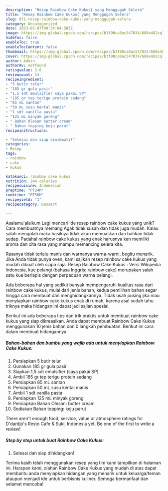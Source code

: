 ```yaml
---
description: "Resep Rainbow Cake Kukus{ yang Menggugah Selera"
title: "Resep Rainbow Cake Kukus{ yang Menggugah Selera"
slug: 871-resep-rainbow-cake-kukus-yang-menggugah-selera
category: Uncategorized
date: 2023-05-07T00:34:04.583Z
image: https://img-global.cpcdn.com/recipes/b3f90ca8ac547034/680x482cq70/rainbow-cake-kukus-foto-resep-utama.jpg
hideToc: false
enableToc: true
enableTocContent: false
thumbnail: https://img-global.cpcdn.com/recipes/b3f90ca8ac547034/680x482cq70/rainbow-cake-kukus-foto-resep-utama.jpg
cover: https://img-global.cpcdn.com/recipes/b3f90ca8ac547034/680x482cq70/rainbow-cake-kukus-foto-resep-utama.jpg
author: Admin
authorAv: notfound
ratingvalue: 3.6
reviewcount: 14
recipeingredient:
- "5 butir telur"
- "185 gr gula pasir"
- "1,5 sdt emulsifier saya pakai SP"
- "185 gr tep terigu protein sedang"
- "85 mL santan"
- "50 mL susu kental manis"
- "1 sdt vanilla pasta"
- "125 mL minyak goreng"
- " Bahan Olesan butter cream"
- " Bahan topping keju parut"
recipeinstructions:

- "Selesai dan siap dinikmati!"
categories:
- Resep
tags:
- rainbow
- cake
- kukus

katakunci: rainbow cake kukus 
nutrition: 244 calories
recipecuisine: Indonesian
preptime: "PT24M"
cooktime: "PT56M"
recipeyield: "1"
recipecategory: Dessert

---
```



Asalamu'alaikum Lagi mencari ide resep rainbow cake kukus yang unik? Cara membuatnya memang Agak tidak susah dan tidak juga mudah. Kalau salah mengolah maka hasilnya tidak akan memuaskan dan bahkan tidak sedap. Padahal rainbow cake kukus yang enak harusnya kan memiliki aroma dan cita rasa yang mampu memancing selera kita.


Rasanya tidak terlalu manis dan warnanya warna-warni, begitu menarik. Jika Anda tidak punya oven, kami sajikan resep rainbow cake kukus yang mudah dibuat oleh siapa saja. Resep Rainbow Cake Kukus : Versi Wikipedia Indonesia, kue pelangi (bahasa Inggris: rainbow cake) merupakan salah satu kue berlapis dengan perpaduan warna pelangi.

Ada beberapa hal yang sedikit banyak mempengaruhi kualitas rasa dari rainbow cake kukus, mulai dari jenis bahan, kedua pemilihan bahan segar hingga cara membuat dan menghidangkannya. Tidak usah pusing jika mau menyiapkan rainbow cake kukus enak di rumah, karena asal sudah tahu triknya maka hidangan ini dapat jadi sajian spesial.


Berikut ini ada beberapa tips dan trik praktis untuk membuat rainbow cake kukus yang siap dikreasikan. Anda dapat membuat Rainbow Cake Kukus menggunakan 10 jenis bahan dan 0 langkah pembuatan. Berikut ini cara dalam membuat hidangannya.

<!--inarticleads1-->

##### Bahan-bahan dan bumbu yang wajib ada untuk menyiapkan Rainbow Cake Kukus:

1. Persiapkan 5 butir telur
1. Gunakan 185 gr gula pasir
1. Siapkan 1,5 sdt emulsifier (saya pakai SP)
1. Ambil 185 gr tep terigu protein sedang
1. Persiapkan 85 mL santan
1. Persiapkan 50 mL susu kental manis
1. Ambil 1 sdt vanilla pasta
1. Persiapkan 125 mL minyak goreng
1. Persiapkan  Bahan Olesan: butter cream
1. Sediakan  Bahan topping: keju parut


There aren&#39;t enough food, service, value or atmosphere ratings for D&#39;dardjo&#39;s Resto Cafe &amp; Suki, Indonesia yet. Be one of the first to write a review! 

<!--inarticleads2-->

##### Step by step untuk buat Rainbow Cake Kukus:


1. Selesai dan siap dihidangkan!



Terima kasih telah menggunakan resep yang tim kami tampilkan di halaman ini. Harapan kami, olahan Rainbow Cake Kukus yang mudah di atas dapat membantu anda menyiapkan hidangan yang menarik untuk keluarga/teman ataupun menjadi ide untuk berbisnis kuliner. Semoga bermanfaat dan selamat mencoba!
